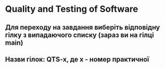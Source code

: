 # Quality and Testing of Software

## Для переходу на завдання виберіть відповідну гілку з випадаючого списку (зараз ви на гілці main)
## Назви гілок: QTS-x, де x - номер практичної
